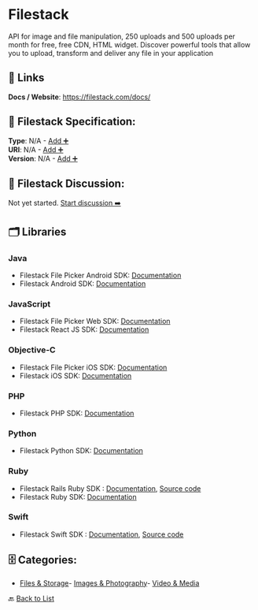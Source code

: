 # Filestack

API for image and file manipulation, 250 uploads and 500 uploads per month for free, free CDN, HTML widget.  Discover powerful tools that allow you to upload, transform and deliver any file in your application

##  🔗 Links
**Docs / Website**: https://filestack.com/docs/

## 🧬 Filestack Specification:
**Type**: N/A - [Add ➕](https://github.com/apis-list/apis-list/edit/main/apis.yaml#L6414)  
**URI**: N/A - [Add ➕](https://github.com/apis-list/apis-list/edit/main/apis.yaml#L6414)  
**Version**: N/A - [Add ➕](https://github.com/apis-list/apis-list/edit/main/apis.yaml#L6414)

## 💬 Filestack Discussion:
Not yet started. [Start discussion ➡️](https://github.com/apis-list/apis-list/discussions/new)

## 🗂️ Libraries
### Java
- Filestack File Picker Android SDK: [Documentation](https://github.com/filestack/filestack-android/)
- Filestack Android SDK: [Documentation](https://github.com/filestack/filepicker-android)
### JavaScript
- Filestack File Picker Web SDK: [Documentation](https://www.filestack.com/docs/concepts/pickers/web/)
- Filestack React JS SDK: [Documentation](https://github.com/filestack/filestack-react)
### Objective-C
- Filestack File Picker iOS SDK: [Documentation](https://www.filestack.com/docs/api/sdk/ios/)
- Filestack iOS SDK: [Documentation](https://github.com/filestack/filestack-ios)
### PHP
- Filestack PHP SDK: [Documentation](https://github.com/filestack/filestack-php)
### Python
- Filestack Python SDK: [Documentation](https://github.com/filestack/filestack-python)
### Ruby
- Filestack Rails Ruby SDK : [Documentation](https://www.filestack.com/docs/api/sdks), [Source code](https://github.com/filestack/filestack-rails)
- Filestack Ruby SDK: [Documentation](https://github.com/filestack/filestack-ruby)
### Swift
- Filestack Swift SDK : [Documentation](https://www.filestack.com/docs/api/sdk/swift), [Source code](https://github.com/filestack/filestack-swift)


## 🗄️ Categories:
- [Files & Storage](https://github.com/apis-list/apis-list#files--storage-)- [Images & Photography](https://github.com/apis-list/apis-list#images--photography-)- [Video & Media](https://github.com/apis-list/apis-list#video--media-)

🔙  [Back to List](https://github.com/apis-list/apis-list)
